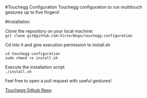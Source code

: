 #Touchegg Configuration
Touchegg configuration to run multitouch gestures up to five fingers!

#Installation

Clone the repository on your local machine: </br>
`git clone git@github.com:VictorBogo/touchegg-configuration`

Cd into it and give execution permission to install.sh </br>
```
cd touchegg-configuration
sudo chmod +x install.sh
```

Execute the installation script </br>
`./install.sh`

Feel free to open a pull request with useful gestures!

[Touchegg Github Repo](https://github.com/JoseExposito/touchegg)
